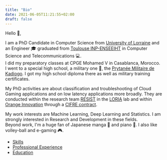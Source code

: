 ```yaml
---
title: "Bio"
date: 2021-06-05T11:21:55+02:00
draft: false
---
```


Hello :wave:,

I am a PhD Candidate in Computer Science from [University of Lorraine](https://www.univ-lorraine.fr/) and an Engineer :mortar_board: graduated from [Toulouse INP-ENSEEIHT](https://www.enseeiht.fr/fr/index.html) in Computer Science and Telecommunications :computer:.  
I did my preparatory classes at CPGE Mohamed V in Casablanca, Morocco.
I went to a special high school, a military one :cop:, the [Prytanée Militaire de Kadiogo](https://www.pmk-bf.net/). I got my high school diploma there as well as military training certificates.  

My PhD activities are about classification and troubleshooting of Cloud Gaming applications  and on low latency applications more broadly. They are conducted within the research team [RESIST](https://team.inria.fr/resist/) in the [LORIA](https://www.loria.fr/fr/) lab and within [Orange Innovation](https://www.orange.com/fr) through a [CIFRE contract](https://www.anrt.asso.fr/fr/le-dispositif-cifre-7844).  

My work interests are Machine Learning, Deep Learning and Statistics. I am strongly interested in Research and Development in these fields.  
Beyond work, I'm a huge fan of Japanese manga :japanese_ogre: and piano :musical_keyboard:. I also like volley-ball and e-gaming :video_game:.  

- [Skills](../skills/)
- [Professional Experience](../experience/)
- [Education](../education/)
